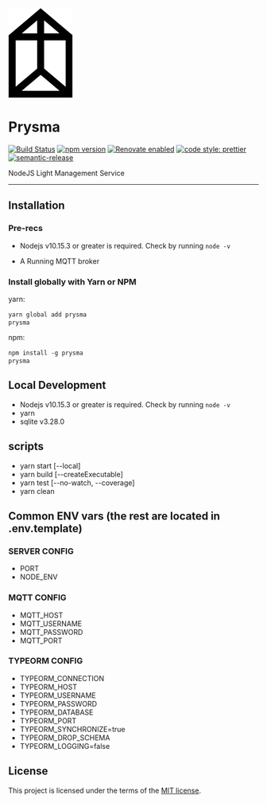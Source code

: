 [<img src="./images/prysma.png" height="180">](https://github.com/Rooknj/prysma)

# Prysma

[![Build Status](https://travis-ci.org/Rooknj/prysma.svg?branch=master)](https://travis-ci.org/Rooknj/prysma)
[![npm version](https://badge.fury.io/js/prysma.svg)](https://badge.fury.io/js/prysma)
[![Renovate enabled](https://img.shields.io/badge/renovate-enabled-brightgreen.svg)](https://renovatebot.com/)
[![code style: prettier](https://img.shields.io/badge/code_style-prettier-ff69b4.svg?style=flat-square)](https://github.com/prettier/prettier)
[![semantic-release](https://img.shields.io/badge/%20%20%F0%9F%93%A6%F0%9F%9A%80-semantic--release-e10079.svg)](https://github.com/semantic-release/semantic-release)

NodeJS Light Management Service

---

## Installation

### Pre-recs

- Nodejs v10.15.3 or greater is required. Check by running `node -v`

- A Running MQTT broker

### Install globally with Yarn or NPM

yarn:

```
yarn global add prysma
prysma
```

npm:

```
npm install -g prysma
prysma
```

## Local Development

- Nodejs v10.15.3 or greater is required. Check by running `node -v`
- yarn
- sqlite v3.28.0

## scripts

- yarn start [--local]
- yarn build [--createExecutable]
- yarn test [--no-watch, --coverage]
- yarn clean

## Common ENV vars (the rest are located in .env.template)

### SERVER CONFIG

- PORT
- NODE_ENV

### MQTT CONFIG

- MQTT_HOST
- MQTT_USERNAME
- MQTT_PASSWORD
- MQTT_PORT

### TYPEORM CONFIG

- TYPEORM_CONNECTION
- TYPEORM_HOST
- TYPEORM_USERNAME
- TYPEORM_PASSWORD
- TYPEORM_DATABASE
- TYPEORM_PORT
- TYPEORM_SYNCHRONIZE=true
- TYPEORM_DROP_SCHEMA
- TYPEORM_LOGGING=false

## License

This project is licensed under the terms of the
[MIT license](/LICENSE).
